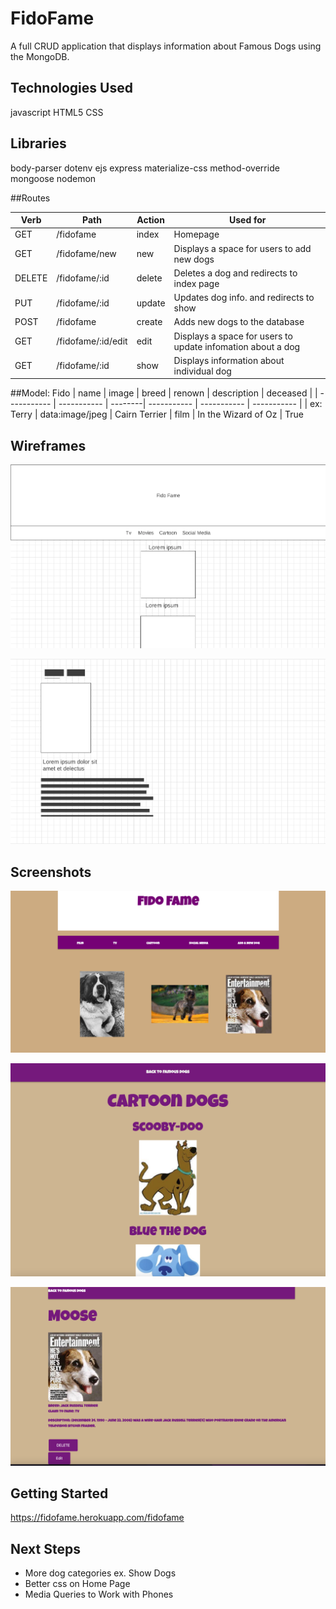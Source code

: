 # FidoFame

A full CRUD application that displays information about Famous Dogs  using the MongoDB.

## Technologies Used

javascript
HTML5
CSS

## Libraries
body-parser
dotenv
ejs
express
materialize-css
method-override
mongoose
nodemon

##Routes

| Verb        | Path          | Action  | Used for    |
| ----------- | -----------   | --------| ----------- |
| GET         | /fidofame     | index   | Homepage    |
| GET         | /fidofame/new | new     | Displays a space for users to add new dogs |
| DELETE      | /fidofame/:id | delete  | Deletes a dog and redirects to index page
| PUT         | /fidofame/:id | update  | Updates dog info. and redirects to show |
| POST        | /fidofame     | create  | Adds new dogs to the database |
| GET         | /fidofame/:id/edit | edit| Displays a space for users to update infomation about a dog  |
| GET         | /fidofame/:id | show     | Displays information about individual dog |

##Model: Fido
| name | image   | breed | renown | description | deceased |
| ----------- | -----------   | --------| ----------- | ----------- | ----------- |
| ex: Terry | data:image/jpeg | Cairn Terrier | film | In the Wizard of Oz | True

## Wireframes

![](public/images/HomeWire.png)

![](public/images/showPage.png)

## Screenshots

![](public/images/HomeScreen.png)

![](public/images/groups.png)

![](public/images/show.png)


## Getting Started

https://fidofame.herokuapp.com/fidofame

## Next Steps

- More dog categories ex. Show Dogs
- Better css on Home Page
- Media Queries to Work with Phones